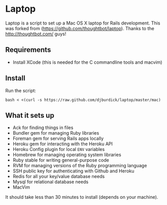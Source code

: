 Laptop
======

Laptop is a script to set up a Mac OS X laptop for Rails development.
This was forked from (https://github.com/thoughtbot/laptop). Thanks to the http://thoughtbot.com/ guys!

Requirements
------------

* Install XCode (this is needed for the C commandline tools and macvim)

Install
-------

Run the script:

    bash < <(curl -s https://raw.github.com/djburdick/laptop/master/mac)

What it sets up
---------------

* Ack for finding things in files
* Bundler gem for managing Ruby libraries
* Foreman gem for serving Rails apps locally
* Heroku gem for interacting with the Heroku API
* Heroku Config plugin for local `ENV` variables
* Homebrew for managing operating system libraries
* Ruby stable for writing general-purpose code
* RVM for managing versions of the Ruby programming language
* SSH public key for authenticating with Github and Heroku
* Redis for all your key/value database needs
* Mysql for relational database needs
* MacVim

It should take less than 30 minutes to install (depends on your machine).
